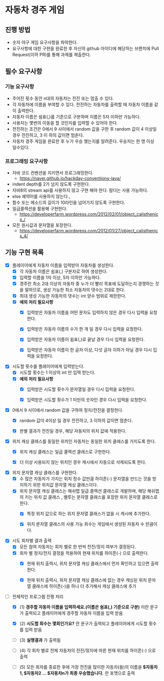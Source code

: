 # 자동차 경주 게임
## 진행 방법
* 숫자 야구 게임 요구사항을 파악한다.
* 요구사항에 대한 구현을 완료한 후 자신의 github 아이디에 해당하는 브랜치에 Pull Request(이하 PR)를 통해 과제를 제출한다.

## 필수 요구사항


### 기능 요구사항
* 주어진 횟수 동안 n대의 자동차는 전진 또는 멈출 수 있다.
* 각 자동차에 이름을 부여할 수 있다. 전진하는 자동차를 출력할 때 자동차 이름을 같이 출력한다.
* 자동차 이름은 쉼표(,)를 기준으로 구분하며 이름은 5자 이하만 가능하다.
* 사용자는 몇번의 이동을 할 것인지를 입력할 수 있어야 한다.
* 전진하는 조건은 0에서 9 사이에서 random 값을 구한 후 random 값이 4 이상일 경우 전진하고, 3 이
하의 값이면 멈춘다.
* 자동차 경주 게임을 완료한 후 누가 우승 했는지를 알려준다. 우승자는 한 명 이상 일수있다.

### 프로그래밍 요구사항
* 자바 코드 컨벤션을 지키면서 프로그래밍한다.
    * https://naver.github.io/hackday-conventions-java/
* indent depth를 2가 넘지 않도록 구현한다.
* 자바8의 stream api를 사용하지 않고 구현 해야 한다. 람다는 사용 가능하다.
* else 예약어를 사용하지 않는다.,
* 함수 또는 메소드의 길이가 10라인을 넘어가지 않도록 구현한다.
* 일급콜렉션을 활용해 구현한다.
    * https://developerfarm.wordpress.com/2012/02/01/object_calisthenics_/
* 모든 원시값과 문자열을 포장한다.
    * https://developerfarm.wordpress.com/2012/01/27/object_calisthenics_4/
  
## 기능 구현 목록
- [x] 플레이어에게 자동차 이름을 입력받아 자동차를 생성한다.
  - [x] 각 자동차 이름은 쉼표(,) 구분자로 하여 생성한다.
  - [x] 입력할 이름을 1자 이상, 5자 이하만 가능하다. 
  - [x] 경주란 최소 2대 이상의 자동차 중 누가 더 빨리 목표에 도달하는지 경쟁하는 것을 말하므로, 생성 가능한 최소 자동차의 댓수는 2대로 한다.
  - [x] 최대 생성 가능한 자동차의 댓수는 int 양수 범위로 제한한다.
  - [x] **예외 처리 필요사항**
    - [x] 입력받은 자동차 이름을 어떤 문자도 입력하지 않은 경우 다시 입력을 요청한다.
    - [x] 입력받은 자동차 이름의 수가 한 개 일 경우 다시 입력을 요청한다.
    - [x] 입력받은 자동차 이름이 쉼표(,)로 끝날 경우 다시 입력을 요청한다.
    - [x] 입력받은 자동차 이름이 한 글자 이상, 다섯 글자 이하가 아닐 경우 다시 입력을 요청한다.
  
  
- [x] 시도할 횟수를 플레이어에게 입력받는다.
  - [x] 시도할 횟수는 1 이상의 int 만 입력 받는다.
  - [x] **예외 처리 필요사항** 
    - [x] 입력받은 시도할 횟수가 문자열일 경우 다시 입력을 요청한다.
    - [x] 입력받은 시도할 횟수가 1 미만의 숫자인 경우 다시 입력을 요청한다.
  

- [x] 0에서 9 사이에서 random 값을 구하여 정지/전진을 결정한다.
  - [x] random 값이 4이상 일 경우 전진하고, 3 이하의 값이면 멈춘다.
  - [x] 판별 결과가 전진일 경우, 해당 자동차의 위치 값에 적용한다.
  

- [x] 위치 캐싱 클래스를 동일한 위치인 자동차는 동일한 위치 클래스를 가지도록 한다.
  - [x] 위치 캐싱 클래스는 일급 콜렉션 클래스로 구현한다.
  - [x] 더 이상 사용되지 않는 위치인 경우 캐시에서 자동으로 삭제되도록 한다.


- [x] 위치 문자열 캐싱 클래스를 구현한다.
  - [x] 수 많은 자동차가 가지는 위치 정수 값만큼 하이픈(-) 문자열을 만드는 것을 방지하기 위한 위치값 문자열 캐싱 클래스이다.
  - [x] 위치 문자열 캐싱 클래스는 해쉬맵 일급 콜렉션 클래스로 개발하며, 해당 해쉬맵의 키는 위치 값 클래스
    , 밸루는 문자열 클래스를 포장한 위치 문자열 클래스로 한다.
    - [x] 특정 위치 값으로 하는 위치 문자열 클래스가 없을 시 캐시에 추가한다.
    - [x] 위치 문자열 클래스의 사용 가능 회수는 게임에서 생성된 자동차 수 만큼이다.
  

- [x] 시도 회차별 결과 출력
  - [x] 모든 참여 자동차는 회차 별로 한 번씩 전진/정지 여부가 결정된다.
  - [x] 회차 별 정지/전지 결정을 적용하여 현재 위치를 하이픈(-) 으로 출력한다.
    - [x] 현재 위치 출력시, 위치 문자열 캐싱 클래스에서 먼저 확인하고 있으면 출력한다.
    - [x] 현재 위치 출력시, 위치 문자열 캐싱 클래스에 없는 경우 캐싱된 위치 문자열 클래스에 하이픈(-)을 하나 더 추가해서 캐싱 클래스에 추가


- [ ] 전체적인 프로그램 진행 처리
  - [x] (1) **경주할 자동차 이름을 입력하세요.(이름은 쉼표(,) 기준으로 구분)** 이란 문구가 출력되고 플레이어에게 경주할 자동차 이름을 입력 받음
  - [x] (2) **시도할 회수는 몇회인가요?** 란 문구가 출력되고 플레이어에게 시도할 횟수를 입력 받음
  - [ ] (3) **실행결과** 가 출력됨
  - [ ] (4) 각 회차 별로 전체 자동차의 전진/정지에 따른 현재 위치를 하이픈(-) 으로 출력
  - [ ] (5) 모든 회차를 종료한 후에 가장 전진을 많이한 자동차(들)의 
    이름을 **$자동차1, $자동차2 ... $자동차n가 최종 우승했습니다.** 란 포맷으로 출력
  
    